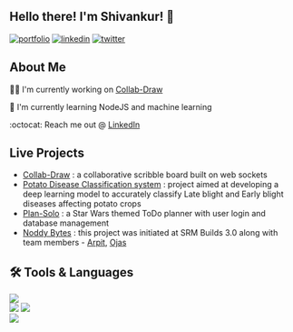 

## Hello there! I'm Shivankur! 👋 
[![portfolio](https://img.shields.io/badge/my_portfolio-000?style=for-the-badge&logo=ko-fi&logoColor=white)](https://shivankursharma018.github.io/v2/)
[![linkedin](https://img.shields.io/badge/linkedin-0A66C2?style=for-the-badge&logo=linkedin&logoColor=white)](https://www.linkedin.com/in/shivankursharma018)
[![twitter](https://img.shields.io/badge/twitter-1DA1F2?style=for-the-badge&logo=twitter&logoColor=white)](https://x.com/sdotsharma018)


## About Me
👩‍💻 I'm currently working on [Collab-Draw](https://github.com/shivankursharma018/collab-draw)

🧠 I'm currently learning NodeJS and machine learning

:octocat: Reach me out @ [LinkedIn](https://www.linkedin.com/in/shivankursharma018/)


## Live Projects
- [Collab-Draw](https://github.com/shivankursharma018/collab-draw) : a collaborative scribble board built on web sockets
- [Potato Disease Classification system](https://github.com/shivankursharma018/Potato-Disease-Classification-System-using-Convolutional-Neural-Networks-CNN) : project aimed at developing a deep learning model to accurately classify Late blight and Early blight diseases affecting potato crops
- [Plan-Solo](https://plan-solo.vercel.app/) : a Star Wars themed ToDo planner with user login and database management
- [Noddy Bytes](https://shivankursharma018.github.io/NoddyBytes/design.html) : this project was initiated at SRM Builds 3.0 along with team members - [Arpit](https://github.com/Arpitwasnotavaliable), [Ojas](https://github.com/Ojas-Rohatgi)

## 🛠 Tools & Languages
<p align="left">
  <img src="https://skillicons.dev/icons?i=c,cpp,py,sklearn">
  <br>
  <img src="https://skillicons.dev/icons?i=figma,bootstrap,js">
  <img src="https://skillicons.dev/icons?i=react,nodejs,tailwind,nextjs">
  <br>
  <img src="https://skillicons.dev/icons?i=firebase,git,docker,bash,linux">
</p>

